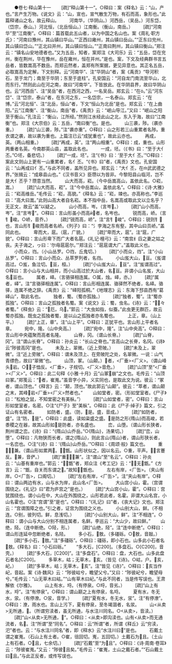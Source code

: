 <!-- { "loadSidebar": true } -->
　　●卷七·释山第十一
　　[疏]“释山第十一”。○释曰：案《释名》云：“山，产也。”言产生万物。《说文》云：“山，宣也，宣气散生万物，有石而高，象形也。”此篇释诸山之名，故云释山。
　　河南华，（华阴山。）河西岳，（吴岳。）河东岱，（岱宗，泰山。）河北恒，（北岳恒山。）江南衡。（衡山，南岳。）
　　[疏]“河南华”至“江南衡”。○释曰：篇首载此五山者，以为中国之名山也。案《周礼·职方氏》：“河南曰豫州，其山镇曰华山。”“正西曰雍州，其山镇曰岳山。”“正东曰兖州，其山镇曰岱山。”“正北曰并州，其山镇曰恒山。”“正南曰荆州，其山镇曰衡山。”郑注云：“镇名山安地德者也。”又为五岳，知者，案郑注《大司乐》云：“五岳，岱在兖州，衡在荆州，华在豫州，岳在雍州，恒在并州。”是也。案，下文及经典群书言五岳者，皆数嵩高不数岳。而郑云然者，盖郑有所案据，更见异意也。其正名五岳，必取嵩高为定解，下文别释。云“河南华”、注“华阴山”者，案《禹贡》“导河积石，至于龙门；南至于华阴；东至于底柱”。孔安国云：“河自龙门南流至华山，北而东行。”然则此山在河之南，故曰“河南华”。下皆放此。在华阴县界，故曰华阴山也。云“河西岳”、注“吴岳”者，在西河之西，一名吴岳。郑玄云：“在。”云“河东岱”、注“岱宗，泰山”者，在东河之东，一名岱宗，一名泰山。郑玄云：“在博。”云“河北恒”、注“北岳，恒山”者，下文“恒山为北岳”是也。郑玄云：“在上曲阳。”云“江南衡”、注“衡山，南岳”者，《禹贡》云：“岷山导江。”又曰：“岷山之阳至于衡山。”孔注云：“衡山，江所经。”然则江水经此山之北，东入于海，故曰“江南衡”也。郑注《大宗伯》云：五岳，“南曰衡”也。是也。
　　山三袭，陟。（袭亦重。）
　　[疏]“山三袭，陟。”注“袭亦重”。○释曰：山之形若三山重累者名陟。重衣谓之袭，故以袭为重也。上篇注已云“成犹重也”，故此云亦也。
　　再成，英。（两山相重。）
　　[疏]“再成，英”。注“两山相重”。○释曰：成，重也。山形两重者名英。今南郡英山县，盖取此名也。
　　一成，坯。（《书》曰：“至于大亻丕。”○坯，备悲切。）
　　[疏]“一成，坯”。注“《书》曰：‘至于大亻丕。’”○释曰：案此文则山上更有一山重累者，名亻丕。“《书》曰”者，《禹贡》文也。孔安国云：“山再成曰亻丕。”与此不同者，盖所见异也。郑玄云：“大亻丕，在武武德之界。”张揖云：“成皋县山也。”《汉书音义》臣瓒以为皆非。今黎阳县山临河，岂不是大亻丕乎？瓒意当然。
　　山大而高，崧。（今中岳嵩高山，盖依此名。○崧，嵩。）
　　[疏]“山大而高，崧”。注“今中岳嵩山，盖依此名”。○释曰：《诗·大雅》云：“崧高维岳。”毛传云：“崧，高貌。”《释名》云：“崧，竦也。亦高称也。”李巡曰：“高大曰嵩。”此则山高大者自名崧。本不指中岳，名嵩高或取此文以立名乎？无正文，故云“盖”以疑之。
　　山小而高，岑。（言岑。）
　　[疏]“山小而高，岑”。注“言岑”。○释曰：言山形虽小而高者，名岑也。
　　锐而高，峤。（言钅峻。○峤，音乔。）
　　[疏]“锐而高，峤”。注“言钅峻”。○释曰：锐则钅也，言山形钅峻而高者名峤。《列子》曰：“氵孛海之东有壑，其中山曰员峤。”盖同此也。
　　卑而大，扈。（扈，广貌。）
　　[疏]“卑而大，扈”。注“扈，广貌”。○释曰：言山形卑下而广大者名扈。《礼记·檀弓》云：“南宫纟舀之妻之姑之丧。夫子诲之，ヮ曰：‘尔毋扈扈尔。’”郑注云：“扈扈谓大广。”盖取此义也。
　　小而众，岿。（小山丛罗。○岿，丘鬼切。）
　　[疏]“小而众，岿”。注“小山丛罗”。○释曰：言山小而众、丛萃罗列者，名岿。
　　小山岌大山，亘。（岌谓高过。○岌，鱼泣切。亘，桓。）
　　[疏]“小山岌大山，亘”。注“岌谓高过”。○释曰：言小山与大山相并，而小山高过於大山者，名亘。非谓小山名岌，大山名亘也。
　　属者，峄。（言骆驿相连属。○属，烛。峄，亦。）
　　[疏]“属者，峄”。注“言骆驿相连属”。○释曰：言山形相连属、骆驿然不绝者，名峄。骆驿，连属不绝之辞。《禹贡》云：“峄阳孤桐。”《地理志》云：东海下邳县西有“葛峄山”，取此名也。
　　独者，蜀。（蜀亦孤独。）
　　[疏]“独者，蜀”。注“蜀亦孤独”。○释曰：言山之孤独者名蜀。案《说文》云：蜀，虫名。《诗》云：“々者蜀。”《释虫》云：“厄，乌。”郭云：“大虫如指，似蚕。”此虫更无群匹，故云蜀亦孤独。既虫之孤独者蜀，是以山之孤独者亦名蜀也。
　　上正，章。（山上平。）
　　[疏]“上正，章”。注“山上平”。○释曰：正犹平也。言山形上平者名章。
　　宛中，隆。（山中央高。）
　　[疏]“宛中，隆”。注“山中央高”。○释曰：言山形中央蕴聚而高者名隆。
　　山脊，冈。（谓山长脊。）
　　[疏]“山脊，冈”。注“谓山长脊”。○释曰：孙炎云：“长山之脊也。”言高山之长脊，名冈。《诗》云“陟彼高冈”是也。
　　未及上，翠微。（近上旁陂。）
　　[疏]“未及上，翠微”。注“近上旁陂”。○释曰：谓未及顶上、在旁陂陀之处，名翠微。一说：山气青缥色，故曰“翠微”也。
　　山顶，冢。（山颠。）者，<厂垂><厂义>。（谓山峰头岩。○，子恤反。<厂垂>，子规切。<厂义>音危。）
　　[疏]“山顶”至“<厂垂><厂义>”。○释曰：此二句释《小雅·十月》云“山冢崩”之文也。毛传云：“山顶曰冢。”郑笺云：“者，崔嵬。”虽音字小异，义实同也，是取此文为说。彼云：“冢者，谓山顶也。”《释言》云：“颠，顶也。”故此郭云“山颠”。彼云：“萃者，谓山颠之末，其峰岩<厂垂><厂义>然者也。”
　　山如堂者，密。（形如堂室者。《尸子》曰：“松柏之鼠，不知堂密之有美枞。”）
　　[疏]“山如堂者，密”。○释曰：言山形如堂室者，名密。○注“《尸子》至”美枞”。○释曰：此《尸子·绰子》篇文，引之证山有名密者。
　　如防者，盛。（防，是。盛，音成。）
　　[疏]“如防者，盛”。注“防，是”。○释曰：此盛，读如粢盛之盛。是防之形{隋山}而高峻，若黍稷之在器，故其山形如是防者，亦名盛也。
　　峦，山堕。（谓山形长狭者，荆州谓之峦。《诗》曰：“{隋山}山乔岳。”○{隋山}，汤果切。）
　　[疏]“峦，山堕”。○释曰：凡物狭而长者，谓之{隋山}，则此言山{隋山}者，谓山形狭长者，一名峦也。○注“《诗》曰：‘{隋山}山乔岳。’”○释曰：《周颂·般》篇文也。
　　重，兼。（谓山形如累两。，甑。山形状似之，因以名云。○重，平声。，言蹇反。兼，音俨。）
　　[疏]“重，兼”。注“谓山”至“名云”。○释曰：孙炎云：“山基有重岸也。”郭云：“，甑”者，郑众注《考工记》云：“，无甑。”《方言》云：“甑，自关而东谓之。”故知，甑也。
　　左右有岸，<厂缶>。（夹山有岸。○<厂缶>，口阁切。）
　　[疏]“左右有岸，<厂缶>”。注“夹山有岸”。○释曰：谓山两边有水，山与水为岸，此山名<厂缶>。
　　大山宫小山，霍。（宫谓围绕之。《礼记》曰“君为庐宫之”是也。）
　　[疏]“大山宫小山，霍”。○释曰：宫犹围绕也。谓小山在中，大山在外围绕之，山形若此者，名霍。非谓大山名宫，小山名霍也。○注“宫谓”至“是也”。○释曰：“《礼记》曰”者，《丧大记》文也。郑注云：“宫谓围障之也。”引之者，证宫为围绕之义也。
　　小山别大山，鲜。（不相连。○别，彼列切。鲜，息浅切。）
　　[疏]“小山别大山，鲜”。注“不相连”。○释曰：谓小山与大山分别不相连属者，名鲜。李巡云：“大山少，故曰鲜。”
　　山绝，陉。（连中断绝。○陉，形。）
　　[疏]“山绝，陉”。注“连中断绝”。○释曰：谓山形连延中忽断绝者，名陉。
　　多小石，敖。（多礓砾。○敖，音敲。）
　　[疏]“多小石，敖。”注“多礓砾”。○释曰：礓砾，即小石也。山多此小石者名敖。《释名》曰：“小石曰砾。”
　　“多大石，[C200]。（多盘石。○[C200]，音壳。）
　　[疏]“多大石，[C200]”。注“多盘石”。○释曰：盘，大石也。山多此盘石者名[C200]。
　　多草木，岵；无草木，亥。（皆见《诗》。○岵，户。亥，屺。）
　　[疏]“多草木，岵；无草木，亥”。注“皆见《诗》”。○释曰：亥当作屺，音起。案《诗·魏风》云：“陟彼岵兮，瞻望父兮。”又曰：“陟彼屺兮，瞻望母兮。”毛传云：“山无草木曰岵。”“山有草木曰屺。”与此不同者，当是传写误也。王肃解依《尔雅》。
　　山上有水，埒。（有停泉。○埒，音劣。）
　　[疏]“山上有水，埒”。注“有停泉”。○释曰：谓山巅之上有停泉，名埒。
　　夏有水，冬无水，泶。（有停潦。○泶，音学。）
　　[疏]“夏有水，冬无水，泶”。注“有停潦”。○释曰：潦，雨水也。言山上污下，夏有停泉，至冬竭涸者，名泶。
　　山<从卖>无所通，。（所谓穷渎者，虽无所通，与水注川同名。○<从卖>，音渎。）
　　[疏]“山<从卖>无所通，”。○释曰：<从卖>即沟渎也。山有<从卖>而无通流者，名。注“所谓”至“同名”。○释曰：云“所谓”者，所谓《释丘》云“穷渎，汜”者也。云：“与水注川同名”者，即《释水》云“水注川曰”是也。
　　石戴土谓之崔嵬。（石山上有土者。○崔，徂回切。嵬，五回切。）土戴石为且。（土山上有石者。○且，七余切。）
　　[疏]“石戴”至“为且”。○释曰：《诗·周南·卷耳》云：“陟彼崔嵬。”又云：“陟彼且矣。”毛传云：“崔嵬，土山之戴石者。”“石山戴土曰且。”与此正反者，或传写误也。
